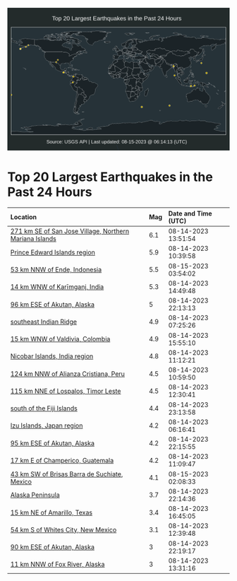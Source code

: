 ![Map](./map.png)

# Top 20 Largest Earthquakes in the Past 24 Hours

| Location | Mag | Date and Time (UTC) |
|:---|:---|:---|
| [271 km SE of San Jose Village, Northern Mariana Islands](https://earthquake.usgs.gov/earthquakes/eventpage/us6000kzv3) | 6.1 | 08-14-2023 13:51:54 |
| [Prince Edward Islands region](https://earthquake.usgs.gov/earthquakes/eventpage/us6000kztr) | 5.9 | 08-14-2023 10:39:58 |
| [53 km NNW of Ende, Indonesia](https://earthquake.usgs.gov/earthquakes/eventpage/us6000l005) | 5.5 | 08-15-2023 03:54:02 |
| [14 km WNW of Karīmganj, India](https://earthquake.usgs.gov/earthquakes/eventpage/us6000kzvl) | 5.3 | 08-14-2023 14:49:48 |
| [96 km ESE of Akutan, Alaska](https://earthquake.usgs.gov/earthquakes/eventpage/us6000kzz0) | 5 | 08-14-2023 22:13:13 |
| [southeast Indian Ridge](https://earthquake.usgs.gov/earthquakes/eventpage/us6000kzt7) | 4.9 | 08-14-2023 07:25:26 |
| [15 km WNW of Valdivia, Colombia](https://earthquake.usgs.gov/earthquakes/eventpage/us6000kzwn) | 4.9 | 08-14-2023 15:55:10 |
| [Nicobar Islands, India region](https://earthquake.usgs.gov/earthquakes/eventpage/us6000kzuh) | 4.8 | 08-14-2023 11:12:21 |
| [124 km NNW of Alianza Cristiana, Peru](https://earthquake.usgs.gov/earthquakes/eventpage/us6000kzu5) | 4.5 | 08-14-2023 10:59:50 |
| [115 km NNE of Lospalos, Timor Leste](https://earthquake.usgs.gov/earthquakes/eventpage/us6000kzuu) | 4.5 | 08-14-2023 12:30:41 |
| [south of the Fiji Islands](https://earthquake.usgs.gov/earthquakes/eventpage/us6000kzze) | 4.4 | 08-14-2023 23:13:58 |
| [Izu Islands, Japan region](https://earthquake.usgs.gov/earthquakes/eventpage/us6000kzt1) | 4.2 | 08-14-2023 06:16:41 |
| [95 km ESE of Akutan, Alaska](https://earthquake.usgs.gov/earthquakes/eventpage/us6000kzz8) | 4.2 | 08-14-2023 22:15:55 |
| [17 km E of Champerico, Guatemala](https://earthquake.usgs.gov/earthquakes/eventpage/us6000kzu8) | 4.2 | 08-14-2023 11:09:47 |
| [43 km SW of Brisas Barra de Suchiate, Mexico](https://earthquake.usgs.gov/earthquakes/eventpage/us6000kzzt) | 4.1 | 08-15-2023 02:08:33 |
| [Alaska Peninsula](https://earthquake.usgs.gov/earthquakes/eventpage/ak023ae4n1q7) | 3.7 | 08-14-2023 22:14:36 |
| [15 km NE of Amarillo, Texas](https://earthquake.usgs.gov/earthquakes/eventpage/tx2023pwji) | 3.4 | 08-14-2023 16:45:05 |
| [54 km S of Whites City, New Mexico](https://earthquake.usgs.gov/earthquakes/eventpage/tx2023pwbg) | 3.1 | 08-14-2023 12:39:48 |
| [90 km ESE of Akutan, Alaska](https://earthquake.usgs.gov/earthquakes/eventpage/us6000l017) | 3 | 08-14-2023 22:19:17 |
| [11 km NNW of Fox River, Alaska](https://earthquake.usgs.gov/earthquakes/eventpage/ak023adzdqwo) | 3 | 08-14-2023 13:31:16 |
